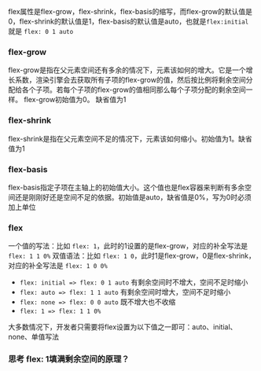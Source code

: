 flex属性是flex-grow，flex-shrink，flex-basis的缩写，而flex-grow的默认值是0，flex-shrink的默认值是1，flex-basis的默认值是auto，也就是`flex:initial` 就是 `flex: 0 1 auto`

### flex-grow
flex-grow是指在父元素空间还有多余的情况下，元素该如何的增大。它是一个增长系数，渲染引擎会去获取所有子项的flex-grow的值，然后按比例将剩余空间分配给各个子项。若每个子项的flex-grow的值相同那么每个子项分配的剩余空间一样。
flex-grow初始值为0。 缺省值为1

### flex-shrink
flex-shrink是指在父元素空间不足的情况下，元素该如何缩小。初始值为1。缺省值为1

### flex-basis
flex-basis指定子项在主轴上的初始值大小。这个值也是flex容器来判断有多余空间还是刚刚好还是空间不足的依据。初始值是auto，缺省值是0%，写为0时必须加上单位

### flex
一个值的写法：比如 `flex: 1`，此时的1设置的是flex-grow，对应的补全写法是 `flex: 1 1 0%`
双值语法：比如 `flex: 1 0`，此时1是flex-grow，0是flex-shrink，对应的补全写法是 `flex: 1 0 0%`

* `flex: initial => flex: 0 1 auto` 有剩余空间时不增大，空间不足时缩小
* `flex: auto => flex: 1 1 auto` 有剩余空间时增大，空间不足时缩小
* `flex: none => flex: 0 0 auto` 既不增大也不收缩
* `flex: 1 => flex: 1 1 0%`

大多数情况下，开发者只需要将flex设置为以下值之一即可：auto、initial、none、单值写法

### 思考 flex: 1填满剩余空间的原理？